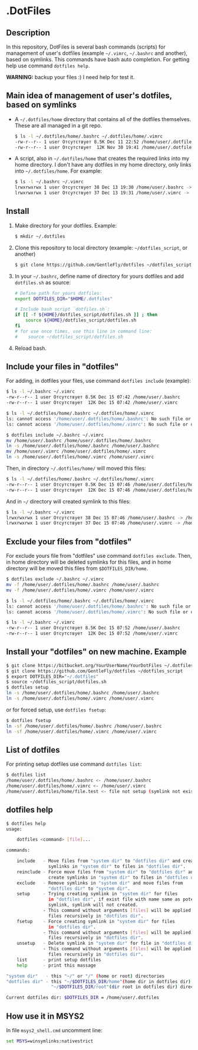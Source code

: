 
# .DotFiles

## Description

In this repository, DotFiles is several bash commands (scripts) for management
of user's dotfiles (example `~/.vimrc`, `~/.bashrc` and another), based on
symlinks. This commands have bash auto completion. For getting help use
command `dotfiles help`.

**WARNING:** backup your files :) I need help for test it.

## Main idea of management of user's dotfiles, based on symlinks

 *  A `~/.dotfiles/home` directory that contains all of the dotfiles themselves.
    These are all managed in a git repo.

    ```bash
    $ ls -l ~/.dotfiles/home/.bashrc ~/.dotfiles/home/.vimrc
    -rw-r--r-- 1 user Отсутствует 8.5K Dec 11 22:52 /home/user/.dotfiles/home/.bashrc
    -rw-r--r-- 1 user Отсутствует  12K Nov 30 19:41 /home/user/.dotfiles/home/.vimrc
    ```

 *  A script, also in `~/.dotfiles/home` that creates the required links into my
    home directory. I don't have any dotfiles in my home directory, only links
    into `~/.dotfiles/home`. For example:

    ```bash
    $ ls -l ~/.bashrc ~/.vimrc
    lrwxrwxrwx 1 user Отсутствует 38 Dec 13 19:30 /home/user/.bashrc -> /home/user/.dotfiles/home/.bashrc
    lrwxrwxrwx 1 user Отсутствует 37 Dec 13 19:31 /home/user/.vimrc -> /home/user/.dotfiles/home/.vimrc
    ```

## Install

1.  Make directory for your dotfiles. Example:

    ```bash
    $ mkdir ~/.dotfiles
    ```

2.  Clone this repository to local directory (example: `~/dotfiles_script`,
    or another)

    ```bash
    $ git clone https://github.com/GentleFly/dotfiles ~/dotfiles_script
    ```

3.  In your `~/.bashrc`, define name of directory for yours dotfiles and add
    `dotfiles.sh` as source:

    ```bash
    # Define path for yours dotfiles:
    export DOTFILES_DIR="$HOME/.dotfiles"

    # Include bash script `dotfiles.sh`:
    if [[ -f ${HOME}/dotfiles_script/dotfiles.sh ]] ; then
        source ${HOME}/dotfiles_script/dotfiles.sh
    fi
    # for use once times, use this line in command line:
    #    source ~/dotfiles_script/dotfiles.sh
    ```

4.  Reload bash.

## Include your files in "dotfiles"

For adding, in dotfiles your files, use command `dotfiles include` (example):

```bash
$ ls -l ~/.bashrc ~/.vimrc
-rw-r--r-- 1 user Отсутствует 8.5K Dec 15 07:42 /home/user/.bashrc
-rw-r--r-- 1 user Отсутствует  12K Dec 15 07:42 /home/user/.vimrc

$ ls -l ~/.dotfiles/home/.bashrc ~/.dotfiles/home/.vimrc
ls: cannot access '/home/user/.dotfiles/home/.bashrc': No such file or directory
ls: cannot access '/home/user/.dotfiles/home/.vimrc': No such file or directory

$ dotfiles include ~/.bashrc ~/.vimrc
mv /home/user/.bashrc /home/user/.dotfiles/home/.bashrc
ln -s /home/user/.dotfiles/home/.bashrc /home/user/.bashrc
mv /home/user/.vimrc /home/user/.dotfiles/home/.vimrc
ln -s /home/user/.dotfiles/home/.vimrc /home/user/.vimrc

```

Then, in directory `~/.dotfiles/home/` will moved this files:

```bash
$ ls -l ~/.dotfiles/home/.bashrc ~/.dotfiles/home/.vimrc
-rw-r--r-- 1 user Отсутствует 8.5K Dec 15 07:46 /home/user/.dotfiles/home/.bashrc
-rw-r--r-- 1 user Отсутствует  12K Dec 15 07:46 /home/user/.dotfiles/home/.vimrc
```

And in `~/` directory will created symlink to this files:

```bash
$ ls -l ~/.bashrc ~/.vimrc
lrwxrwxrwx 1 user Отсутствует 38 Dec 15 07:46 /home/user/.bashrc -> /home/user/.dotfiles/home/.bashrc
lrwxrwxrwx 1 user Отсутствует 37 Dec 15 07:46 /home/user/.vimrc -> /home/user/.dotfiles/home/.vimrc
```

## Exclude your files from "dotfiles"

For exclude yours file from "dotfiles" use command `dotfiles exclude`.
Then, in home directory will be deleted symlinks for this files, and 
in home directory will be moved this files from `$DOTFILES_DIR/home`.

```bash
$ dotfiles exclude ~/.bashrc ~/.vimrc
mv -f /home/user/.dotfiles/home/.bashrc /home/user/.bashrc
mv -f /home/user/.dotfiles/home/.vimrc /home/user/.vimrc

$ ls -l ~/.dotfiles/home/.bashrc ~/.dotfiles/home/.vimrc
ls: cannot access '/home/user/.dotfiles/home/.bashrc': No such file or directory
ls: cannot access '/home/user/.dotfiles/home/.vimrc': No such file or directory

$ ls -l ~/.bashrc ~/.vimrc
-rw-r--r-- 1 user Отсутствует 8.5K Dec 15 07:52 /home/user/.bashrc
-rw-r--r-- 1 user Отсутствует  12K Dec 15 07:52 /home/user/.vimrc
```

## Install your "dotfiles" on new machine. Example

```bash
$ git clone https://bitbucket.org/YourUserName/YourDotFiles ~/.dotfiles
$ git clone https://github.com/GentleFly/dotfiles ~/dotfiles_script
$ export DOTFILES_DIR="~/.dotfiles"
$ source ~/dotfiles_script/dotfiles.sh
$ dotfiles setup
ln -s /home/user/.dotfiles/home/.bashrc /home/user/.bashrc
ln -s /home/user/.dotfiles/home/.vimrc /home/user/.vimrc
```

or for forced setup, use `dotfiles fsetup`:

```bash
$ dotfiles fsetup
ln -sf /home/user/.dotfiles/home/.bashrc /home/user/.bashrc
ln -sf /home/user/.dotfiles/home/.vimrc /home/user/.vimrc

```

## List of dotfiles

For printing setup dotfiles use command `dotfiles list`:

```bash
$ dotfiles list
/home/user/.dotfiles/home/.bashrc <- /home/user/.bashrc
/home/user/.dotfiles/home/.vimrc <- /home/user/.vimrc
/home/user/.dotfiles/home/file.test <- file not setup (symlink not exist)!

```

## dotfiles help

```bash
$ dotfiles help
usage:

    dotfiles <command> [file]...

commands:

    include   - Move files from "system dir" to "dotfiles dir" and create
                symlinks in "system dir" to files in "dotfiles dir".
    reinclude - Force move files from "system dir" to "dotfiles dir" and
                create symlinks in "system dir" to files in "dotfiles dir".
    exclude   - Remove symlinks in "system dir" and move files from
                "dotfiles dir" to "system dir".
    setup     - Trying creating symlink in "system dir" for files
                in "dotfiles dir", if exist file with name same as potential
                symlink, symlink will not created.
              - This command without arguments [files] will be applied to all
                files recursively in "dotfiles dir".
    fsetup    - Force creating symlink in "system dir" for files
                in "dotfiles dir".
              - This command without arguments [files] will be applied to all
                files recursively in "dotfiles dir".
    unsetup   - Delete symlink in "system dir" for file in "dotfiles dir".
              - This command without arguments [files] will be applied to all
                files recursively in "dotfiles dir".
    list      - print setup dotfiles
    help      - print this massage

"system dir"   - this "~/" or "/" (home or root) directories
"dotfiles dir" - this "~/$DOTFILES_DIR/home"(home dir in dotfiles dir) or
                 "~/$DOTFILES_DIR/root"(dir root in dotfiles dir) directories

Current dotfiles dir: $DOTFILES_DIR = /home/user/.dotfiles

```


## How use it in MSYS2

In file `msys2_shell.cmd` uncomment line:

```bat
set MSYS=winsymlinks:nativestrict
```

